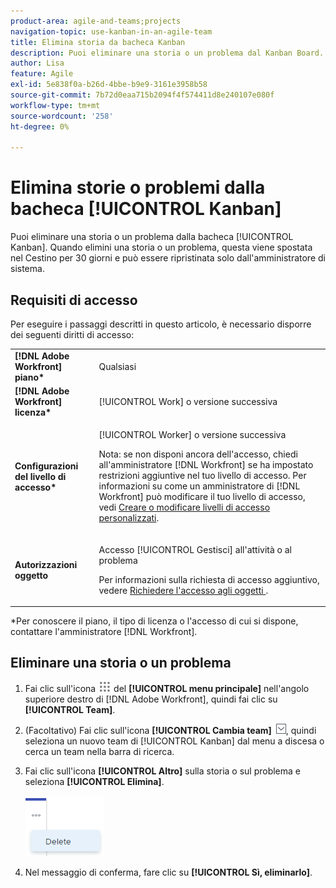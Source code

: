 ```yaml
---
product-area: agile-and-teams;projects
navigation-topic: use-kanban-in-an-agile-team
title: Elimina storia da bacheca Kanban
description: Puoi eliminare una storia o un problema dal Kanban Board. Quando elimini una storia o un problema, questa viene spostata nel Cestino per 30 giorni e può essere ripristinata solo dall'amministratore di sistema.
author: Lisa
feature: Agile
exl-id: 5e838f0a-b26d-4bbe-b9e9-3161e3958b58
source-git-commit: 7b72d0eaa715b2094f4f574411d8e240107e080f
workflow-type: tm+mt
source-wordcount: '258'
ht-degree: 0%

---
```


# Elimina storie o problemi dalla bacheca [!UICONTROL Kanban]

Puoi eliminare una storia o un problema dalla bacheca [!UICONTROL Kanban]. Quando elimini una storia o un problema, questa viene spostata nel Cestino per 30 giorni e può essere ripristinata solo dall&#39;amministratore di sistema.

## Requisiti di accesso

Per eseguire i passaggi descritti in questo articolo, è necessario disporre dei seguenti diritti di accesso:

<table style="table-layout:auto"> 
 <col> 
 </col> 
 <col> 
 </col> 
 <tbody> 
  <tr> 
   <td role="rowheader"><strong>[!DNL Adobe Workfront] piano*</strong></td> 
   <td> <p>Qualsiasi</p> </td> 
  </tr> 
  <tr> 
   <td role="rowheader"><strong>[!DNL Adobe Workfront] licenza*</strong></td> 
   <td> <p>[!UICONTROL Work] o versione successiva</p> </td> 
  </tr> 
  <tr> 
   <td role="rowheader"><strong>Configurazioni del livello di accesso*</strong></td> 
   <td> <p>[!UICONTROL Worker] o versione successiva</p> <p>Nota: se non disponi ancora dell'accesso, chiedi all'amministratore [!DNL Workfront] se ha impostato restrizioni aggiuntive nel tuo livello di accesso. Per informazioni su come un amministratore di [!DNL Workfront] può modificare il tuo livello di accesso, vedi <a href="../../administration-and-setup/add-users/configure-and-grant-access/create-modify-access-levels.md" class="MCXref xref">Creare o modificare livelli di accesso personalizzati</a>.</p> </td> 
  </tr> 
  <tr> 
   <td role="rowheader"><strong>Autorizzazioni oggetto</strong></td> 
   <td> <p>Accesso [!UICONTROL Gestisci] all'attività o al problema</p> <p>Per informazioni sulla richiesta di accesso aggiuntivo, vedere <a href="../../workfront-basics/grant-and-request-access-to-objects/request-access.md" class="MCXref xref">Richiedere l'accesso agli oggetti </a>.</p> </td> 
  </tr> 
 </tbody> 
</table>

&#42;Per conoscere il piano, il tipo di licenza o l&#39;accesso di cui si dispone, contattare l&#39;amministratore [!DNL Workfront].

## Eliminare una storia o un problema

1. Fai clic sull&#39;icona ![](assets/main-menu-icon.png) del **[!UICONTROL menu principale]** nell&#39;angolo superiore destro di [!DNL Adobe Workfront], quindi fai clic su **[!UICONTROL Team]**.

1. (Facoltativo) Fai clic sull&#39;icona **[!UICONTROL Cambia team]** ![Cambia team](assets/switch-team-icon.png), quindi seleziona un nuovo team di [!UICONTROL Kanban] dal menu a discesa o cerca un team nella barra di ricerca.
1. Fai clic sull&#39;icona **[!UICONTROL Altro]** sulla storia o sul problema e seleziona **[!UICONTROL Elimina]**.

   ![Elimina storia kanban](assets/kanban-delete-story.png)

1. Nel messaggio di conferma, fare clic su **[!UICONTROL Sì, eliminarlo]**.
